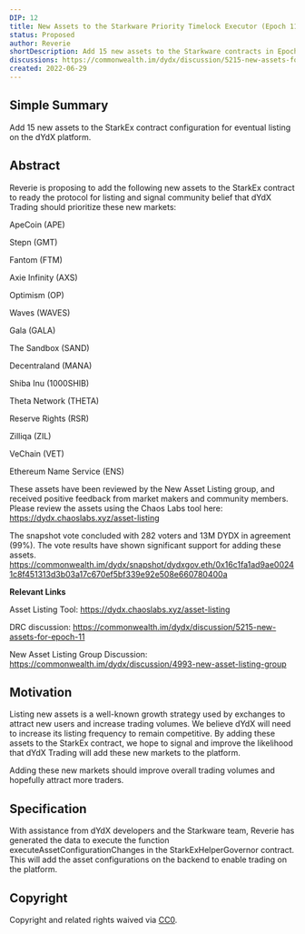 ```yaml
---
DIP: 12
title: New Assets to the Starkware Priority Timelock Executor (Epoch 11)
status: Proposed
author: Reverie
shortDescription: Add 15 new assets to the Starkware contracts in Epoch 11
discussions: https://commonwealth.im/dydx/discussion/5215-new-assets-for-epoch-11
created: 2022-06-29
---
```


## Simple Summary

Add 15 new assets to the StarkEx contract configuration for eventual listing on the dYdX platform.

## Abstract

Reverie is proposing to add the following new assets to the StarkEx contract to ready the protocol for listing and signal community belief that dYdX Trading should prioritize these new markets:

ApeCoin (APE)

Stepn (GMT)

Fantom (FTM)

Axie Infinity (AXS)

Optimism (OP)

Waves (WAVES)

Gala (GALA)

The Sandbox (SAND)

Decentraland (MANA)

Shiba Inu (1000SHIB)

Theta Network (THETA)

Reserve Rights (RSR)

Zilliqa (ZIL)

VeChain (VET)

Ethereum Name Service (ENS)

These assets have been reviewed by the New Asset Listing group, and received positive feedback from market makers and community members. Please review the assets using the Chaos Labs tool here: https://dydx.chaoslabs.xyz/asset-listing

The snapshot vote concluded with 282 voters and 13M DYDX in agreement (99%). The vote results have shown significant support for adding these assets.
https://commonwealth.im/dydx/snapshot/dydxgov.eth/0x16c1fa1ad9ae00241c8f451313d3b03a17c670ef5bf339e92e508e660780400a

**Relevant Links**

Asset Listing Tool: https://dydx.chaoslabs.xyz/asset-listing

DRC discussion: https://commonwealth.im/dydx/discussion/5215-new-assets-for-epoch-11

New Asset Listing Group Discussion: https://commonwealth.im/dydx/discussion/4993-new-asset-listing-group

## Motivation

Listing new assets is a well-known growth strategy used by exchanges to attract new users and increase trading volumes. We believe dYdX will need to increase its listing frequency to remain competitive. By adding these assets to the StarkEx contract, we hope to signal and improve the likelihood that dYdX Trading will add these new markets to the platform.

Adding these new markets should improve overall trading volumes and hopefully attract more traders.

## Specification

With assistance from dYdX developers and the Starkware team, Reverie has generated the data to execute the function executeAssetConfigurationChanges in the StarkExHelperGovernor contract. This will add the asset configurations on the backend to enable trading on the platform.


## Copyright

Copyright and related rights waived via [CC0](https://creativecommons.org/publicdomain/zero/1.0/).
